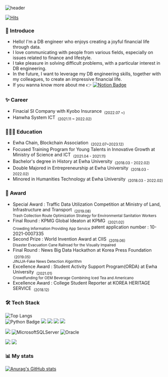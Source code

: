 ![header](https://capsule-render.vercel.app/api?type=waving&color=auto&height=110&section=header&text=JeungEun%20Han&fontSize=60&fontAlign=26)

[![Hits](https://hits.seeyoufarm.com/api/count/incr/badge.svg?url=https%3A%2F%2Fgithub.com%2Fpano1215%2Fhit-counter&count_bg=%2379C83D&title_bg=%23555555&icon=&icon_color=%23E7E7E7&title=hits&edge_flat=false)](https://hits.seeyoufarm.com)

### 🎤 Introduce
- Hello! I'm a DB engineer who enjoys creating a joyful financial life through data.<br>
- I love communicating with people from various fields, especially on issues related to finance and lifestyle.<br>
- I take pleasure in solving difficult problems, with a particular interest in DB engineering.<br>
- In the future, I want to leverage my DB engineering skills, together with my colleagues, to create an impressive financial life.
- If you wanna know more about me 👉 [![Notion Badge](https://img.shields.io/badge/Notion-000000?style=flat-square&logo=Notion&logoColor=white&link=https://www.notion.so/Gwangchae-Seo-10a8173b620b4e45b4f51acbc36e0419)](https://www.notion.so/DB-6e156abc2cba4f0ea2648aac1f80915d?pvs=4)

### ✨ Career
- Finacial SI Company with Kyobo Insurance &nbsp;<sub>(2022.07 ~)<br>
- Hanwha System ICT &nbsp;<sub>(2021.11 ~ 2022.02)<br>

### 🧑🏻‍💻 Education
- Ewha Chain, Blockchain Association &nbsp;<sub>(2022.07~2023.12)<br>
- Focused Training Program for Young Talents in Innovative Growth at Ministry of Science and ICT &nbsp;<sub>(2021.04 - 2021.11)<br>
- Bachelor's degree in History at Ewha University &nbsp;<sub>(2018.03 - 2022.02)<br>
- Double Majored in Entrepreneurship at Ewha University &nbsp;<sub>(2018.03 - 2022.02)<br>
- Minored in Humanities Technology at Ewha University &nbsp;<sub>(2018.03 - 2022.02)<br>

### 🔮 Award
- Special Award : Traffic Data Utilization Competition at Ministry of Land, Infrastructure and Transport &nbsp;<sub>(2019.08)<br>
Trash Collection Route Optimization Strategy for Environmental Sanitation Workers</sub>
- Final Round : KPMG Global Ideaton at KPMG &nbsp;<sub>(2021.02)<br>
Crowding Information Providing App Service</sub>
patent application number : 10-2021-0007335</sub>
- Second Prize : World Invention Award at CIIS &nbsp;<sub>(2019.06)<br>
Disaster Evacuation Cane Railroad for the Visually Impaired</sub>
- Final Round : News Big Data Hackathon at Korea Press Foundation &nbsp;<sub>(2019.05)<br>
JINJJA-Fake News Detection Algorithm</sub>
- Excellence Award : Student Activity Support Program(ORDA) at Ewha University &nbsp;<sub>(2021.01)<br>
Crowdfunding for OEM Beverage Combining Iced Tea and Americano</sub>
- Excellence Award : College Student Reporter at KOREA HERITAGE SERVICE &nbsp;<sub>(2018.12)<br>

### 🛠 Tech Stack
![Top Langs](https://github-readme-stats.vercel.app/api/top-langs/?username=pano1215&layout=compact)<br>
![Python Badge](https://img.shields.io/badge/Python-3776AB?style=flat-square&logo=Python&logoColor=white) <img src="https://img.shields.io/badge/Java-007396?style=flat&logo=Java&logoColor=white"/> <img src="https://img.shields.io/badge/Spring-6DB33F?style=flat&logo=Spring&logoColor=white"/> <img src="https://img.shields.io/badge/Spring Boot-6DB33F?style=flat&logo=SpringBoot&logoColor=white"/> <img src="https://img.shields.io/badge/AWS-232F3E?style=flat&logo=AmazonAWS&logoColor=white"/>

<img src="https://img.shields.io/badge/MySQL-4479A1?style=flat&logo=MySQL&logoColor=white"/> ![MicrosoftSQLServer](https://img.shields.io/badge/Microsoft%20SQL%20Server-CC2927?style=for-the-badge&logo=microsoft%20sql%20server&logoColor=white) ![Oracle](https://img.shields.io/badge/Oracle-F80000?style=for-the-badge&logo=oracle&logoColor=white)

<img src="https://img.shields.io/badge/Git-F05032?style=flat&logo=Git&logoColor=white"/> <img src="https://img.shields.io/badge/GitHub-181717?style=flat&logo=GitHub&logoColor=white"/> 

 ### 📊 My stats
[![Anurag's GitHub stats](https://github-readme-stats.vercel.app/api?username=pano1215&hide=stars&count_private=true&show_icons=true&theme=buefy)](https://github.com/anuraghazra/github-readme-stats) 
